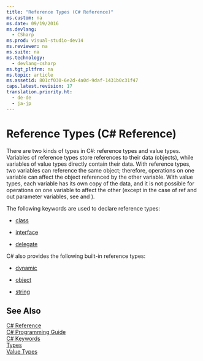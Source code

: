 ```yaml
---
title: "Reference Types (C# Reference)"
ms.custom: na
ms.date: 09/19/2016
ms.devlang: 
  - CSharp
ms.prod: visual-studio-dev14
ms.reviewer: na
ms.suite: na
ms.technology: 
  - devlang-csharp
ms.tgt_pltfrm: na
ms.topic: article
ms.assetid: 801cf030-6e2d-4a0d-9daf-1431b0c31f47
caps.latest.revision: 17
translation.priority.ht: 
  - de-de
  - ja-jp
---
```

# Reference Types (C# Reference)
There are two kinds of types in C#: reference types and value types. Variables of reference types store references to their data (objects), while variables of value types directly contain their data. With reference types, two variables can reference the same object; therefore, operations on one variable can affect the object referenced by the other variable. With value types, each variable has its own copy of the data, and it is not possible for operations on one variable to affect the other (except in the case of ref and out parameter variables, see [](../vs140/ref--C#-Reference-.md "ref (C# Reference)") and [](../vs140/out-parameter-modifier--C#-Reference-.md "out parameter modifier (C# Reference)")).  
  
 The following keywords are used to declare reference types:  
  
-   [class](../vs140/class--C#-Reference-.md)  
  
-   [interface](../vs140/interface--C#-Reference-.md)  
  
-   [delegate](../vs140/delegate--C#-Reference-.md)  
  
 C# also provides the following built-in reference types:  
  
-   [dynamic](../vs140/dynamic--C#-Reference-.md)  
  
-   [object](../vs140/object--C#-Reference-.md)  
  
-   [string](../Topic/string%20\(C%23%20Reference\).md)  
  
## See Also  
 [C# Reference](../vs140/C#-Reference.md)   
 [C# Programming Guide](../vs140/C#-Programming-Guide.md)   
 [C# Keywords](../Topic/C%23%20Keywords.md)   
 [Types](../vs140/Types--C#-Reference-.md)   
 [Value Types](../Topic/Value%20Types%20\(C%23%20Reference\).md)